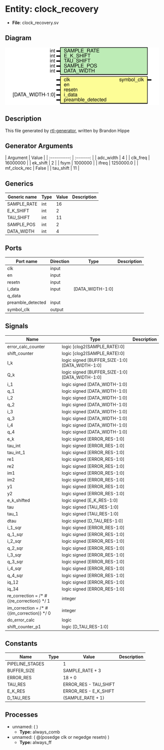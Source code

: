 
# Entity: clock_recovery 
- **File**: clock_recovery.sv

## Diagram
![Diagram](clock_recovery.svg "Diagram")
## Description

This file generated by [rtl-generator](https://github.com/brandonhippe/rtl-generator.git), written by Brandon Hippe

## Generator Arguments

|   Argument   |   Value   | | :----------: | :-------: | |  adc_width   |     4     | |   clk_freq   |  16000000 | |   ek_shift   |     2     | |     fsym     |  1000000  | |    ifreq     | 1250000.0 | | mf_clock_rec |   False   | |  tau_shift   |     11    | 
## Generics

| Generic name | Type | Value | Description |
| ------------ | ---- | ----- | ----------- |
| SAMPLE_RATE  | int  | 16    |             |
| E_K_SHIFT    | int  | 2     |             |
| TAU_SHIFT    | int  | 11    |             |
| SAMPLE_POS   | int  | 2     |             |
| DATA_WIDTH   | int  | 4     |             |

## Ports

| Port name         | Direction | Type             | Description |
| ----------------- | --------- | ---------------- | ----------- |
| clk               | input     |                  |             |
| en                | input     |                  |             |
| resetn            | input     |                  |             |
| i_data            | input     | [DATA_WIDTH-1:0] |             |
| q_data            |           |                  |             |
| preamble_detected | input     |                  |             |
| symbol_clk        | output    |                  |             |

## Signals

| Name                                        | Type                                           | Description |
| ------------------------------------------- | ---------------------------------------------- | ----------- |
| error_calc_counter                          | logic [clog2(SAMPLE_RATE):0]                   |             |
| shift_counter                               | logic [clog2(SAMPLE_RATE):0]                   |             |
| I_k                                         | logic signed [BUFFER_SIZE-1:0][DATA_WIDTH-1:0] |             |
| Q_k                                         | logic signed [BUFFER_SIZE-1:0][DATA_WIDTH-1:0] |             |
| i_1                                         | logic signed [DATA_WIDTH-1:0]                  |             |
| q_1                                         | logic signed [DATA_WIDTH-1:0]                  |             |
| i_2                                         | logic signed [DATA_WIDTH-1:0]                  |             |
| q_2                                         | logic signed [DATA_WIDTH-1:0]                  |             |
| i_3                                         | logic signed [DATA_WIDTH-1:0]                  |             |
| q_3                                         | logic signed [DATA_WIDTH-1:0]                  |             |
| i_4                                         | logic signed [DATA_WIDTH-1:0]                  |             |
| q_4                                         | logic signed [DATA_WIDTH-1:0]                  |             |
| e_k                                         | logic signed [ERROR_RES-1:0]                   |             |
| tau_int                                     | logic signed [ERROR_RES-1:0]                   |             |
| tau_int_1                                   | logic signed [ERROR_RES-1:0]                   |             |
| re1                                         | logic signed [ERROR_RES-1:0]                   |             |
| re2                                         | logic signed [ERROR_RES-1:0]                   |             |
| im1                                         | logic signed [ERROR_RES-1:0]                   |             |
| im2                                         | logic signed [ERROR_RES-1:0]                   |             |
| y1                                          | logic signed [ERROR_RES-1:0]                   |             |
| y2                                          | logic signed [ERROR_RES-1:0]                   |             |
| e_k_shifted                                 | logic signed [E_K_RES-1:0]                     |             |
| tau                                         | logic signed [TAU_RES-1:0]                     |             |
| tau_1                                       | logic signed [TAU_RES-1:0]                     |             |
| dtau                                        | logic signed [D_TAU_RES-1:0]                   |             |
| i_1_sqr                                     | logic signed [ERROR_RES-1:0]                   |             |
| q_1_sqr                                     | logic signed [ERROR_RES-1:0]                   |             |
| i_2_sqr                                     | logic signed [ERROR_RES-1:0]                   |             |
| q_2_sqr                                     | logic signed [ERROR_RES-1:0]                   |             |
| i_3_sqr                                     | logic signed [ERROR_RES-1:0]                   |             |
| q_3_sqr                                     | logic signed [ERROR_RES-1:0]                   |             |
| i_4_sqr                                     | logic signed [ERROR_RES-1:0]                   |             |
| q_4_sqr                                     | logic signed [ERROR_RES-1:0]                   |             |
| iq_12                                       | logic signed [ERROR_RES-1:0]                   |             |
| iq_34                                       | logic signed [ERROR_RES-1:0]                   |             |
| re_correction =  /* #{(re_correction)} */ 1 | integer                                        |             |
| im_correction =  /* #{(im_correction)} */ 0 | integer                                        |             |
| do_error_calc                               | logic                                          |             |
| shift_counter_p1                            | logic [D_TAU_RES-1:0]                          |             |

## Constants

| Name            | Type | Value                 | Description |
| --------------- | ---- | --------------------- | ----------- |
| PIPELINE_STAGES |      | 1                     |             |
| BUFFER_SIZE     |      | SAMPLE_RATE + 3       |             |
| ERROR_RES       |      | 18 + 0                |             |
| TAU_RES         |      | ERROR_RES - TAU_SHIFT |             |
| E_K_RES         |      | ERROR_RES - E_K_SHIFT |             |
| D_TAU_RES       |      | (SAMPLE_RATE + 1)     |             |

## Processes
- unnamed: (  )
  - **Type:** always_comb
- unnamed: ( @(posedge clk or negedge resetn) )
  - **Type:** always_ff
